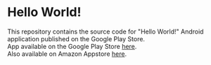 # Hello World!
This repository contains the source code for "Hello World!" Android application published on the Google Play Store.  
App available on the Google Play Store [here](https://play.google.com/store/apps/details?id=com.abdallah_abdelazim.helloworld).  
Also available on Amazon Appstore [here](http://a.co/gMS19Ix).  
